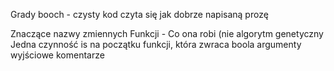 Grady booch - czysty kod czyta się jak dobrze napisaną prozę

Znaczące nazwy zmiennych
Funkcji - Co ona robi (nie algorytm genetyczny
Jedna czynność
is na początku funkcji, która zwraca boola
argumenty wyjściowe
komentarze
